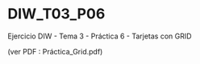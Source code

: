 # DIW_T03_P06

Ejercicio DIW - Tema 3 - Práctica 6 - Tarjetas con GRID

(ver PDF : Práctica_Grid.pdf)
